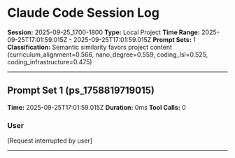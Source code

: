 # Claude Code Session Log

**Session:** 2025-09-25_1700-1800
**Type:** Local Project
**Time Range:** 2025-09-25T17:01:59.015Z - 2025-09-25T17:01:59.015Z
**Prompt Sets:** 1
**Classification:** Semantic similarity favors project content (curriculum_alignment=0.566, nano_degree=0.559, coding_lsl=0.525, coding_infrastructure=0.475)

---

<a name="ps_1758819719015"></a>
## Prompt Set 1 (ps_1758819719015)

**Time:** 2025-09-25T17:01:59.015Z
**Duration:** 0ms
**Tool Calls:** 0

### User

[Request interrupted by user]

---

